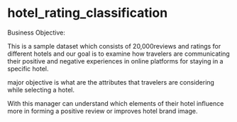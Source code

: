 # hotel_rating_classification

Business Objective:

This is a sample dataset which consists of 20,000reviews and ratings for different hotels
and our goal is to examine how travelers are communicating their positive and negative experiences
in online platforms for staying in a specific hotel.

major objective is what are the attributes that travelers are considering while selecting a hotel.

With this manager can understand which elements of their hotel influence more in forming a positive review
or improves hotel brand image.
